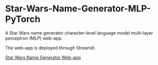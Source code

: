 # Star-Wars-Name-Generator-MLP-PyTorch
A Star Wars name generator character-level language model multi-layer perceptron (MLP) web-app.

The web-app is deployed through Streamlit.

[Star Wars Name Generator Web-app](https://liammcdevitt73-star-wars-name-generator-m-name-generator-m00uhq.streamlit.app/)

